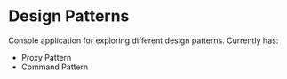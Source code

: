 Design Patterns
===============

Console application for exploring different design patterns. Currently has:

* Proxy Pattern
* Command Pattern

